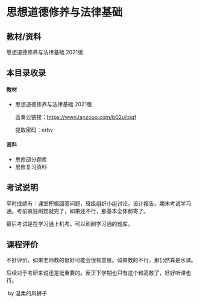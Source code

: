 # 思想道德修养与法律基础

## 教材/资料

思想道德修养与法律基础 2021版



## 本目录收录

#### 教材

- 思想道德修养与法律基础 2021版

  蓝奏云链接：https://wwn.lanzouo.com/b02uitoqf

  提取密码：erbv

#### 资料

- 思修部分题库
- 思修复习资料



## 考试说明

平时成绩有：课堂积极回答问题，班级组织小组讨论，设计报告。期末考试学习通。考前疯狂刷题就完了，如果还不行，那基本全体都寄了。

最后考试是在学习通上机考。可以刷刷学习通的题库。

## 课程评价

不好评价，如果老师教的很好可能会很有意思。如果教的不行，那仍然算是水课。

后续对于考研来说还是挺重要的。反正下学期也只有这个和高数了，好好听课也行。

​																																													by 温柔的风狮子